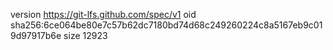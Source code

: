 version https://git-lfs.github.com/spec/v1
oid sha256:6ce064be80e7c57b62dc7180bd74d68c249260224c8a5167eb9c019d97917b6e
size 12923
